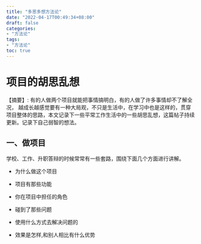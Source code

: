 ```yaml
---
title: "多思多想方法论"
date: "2022-04-17T00:49:34+08:00"
draft: false
categories:
- "方法论"
tags:
- "方法论"
toc: true
---
```

# 项目的胡思乱想

【摘要】: 有的人做两个项目就能把事情搞明白，有的人做了许多事情却不了解全况， 越成长越感觉要有一种大局观，不只是生活中，在学习中也是这样的，贯穿项目整体的思路，本文记录下一些平常工作生活中的一些胡思乱想，这篇帖子持续更新。记录下自己弱智的想法。

## 一、做项目

学校、工作、升职答辩的时候常常有一些套路，围绕下面几个方面进行讲解。

- 为什么做这个项目
- 项目有那些功能

- 你在项目中担任的角色

- 碰到了那些问题

- 使用什么方式去解决问题的

- 效果是怎样,和别人相比有什么优势


